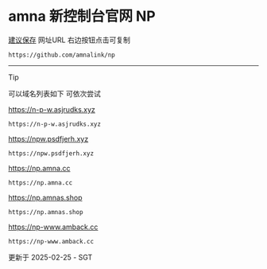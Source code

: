 # amna 新控制台官网 NP

[建议保存](https://github.com/amnalink/np)
 网址URL 右边按钮点击可复制  
```
https://github.com/amnalink/np
```  
****

> [!TIP]
> 可以域名列表如下 可依次尝试

https://n-p-w.asjrudks.xyz

```
https://n-p-w.asjrudks.xyz
```

https://npw.psdfjerh.xyz

```
https://npw.psdfjerh.xyz
```

https://np.amna.cc

```
https://np.amna.cc
```

https://np.amnas.shop

```
https://np.amnas.shop
```

https://np-www.amback.cc

```
https://np-www.amback.cc
```


更新于 2025-02-25 - SGT
